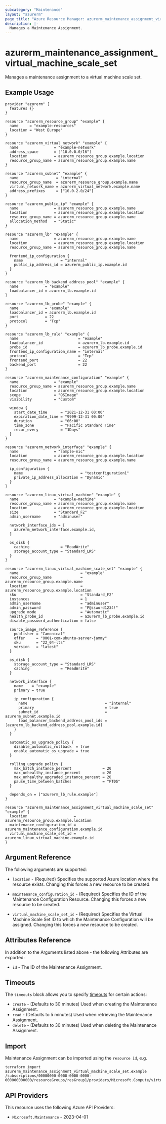 ```yaml
---
subcategory: "Maintenance"
layout: "azurerm"
page_title: "Azure Resource Manager: azurerm_maintenance_assignment_virtual_machine_scale_set"
description: |-
  Manages a Maintenance Assignment.
---
```


# azurerm_maintenance_assignment_virtual_machine_scale_set

Manages a maintenance assignment to a virtual machine scale set.

## Example Usage

```hcl
provider "azurerm" {
  features {}
}

resource "azurerm_resource_group" "example" {
  name     = "example-resources"
  location = "West Europe"
}

resource "azurerm_virtual_network" "example" {
  name                = "example-network"
  address_space       = ["10.0.0.0/16"]
  location            = azurerm_resource_group.example.location
  resource_group_name = azurerm_resource_group.example.name
}

resource "azurerm_subnet" "example" {
  name                 = "internal"
  resource_group_name  = azurerm_resource_group.example.name
  virtual_network_name = azurerm_virtual_network.example.name
  address_prefixes     = ["10.0.2.0/24"]
}

resource "azurerm_public_ip" "example" {
  name                = azurerm_resource_group.example.name
  location            = azurerm_resource_group.example.location
  resource_group_name = azurerm_resource_group.example.name
  allocation_method   = "Static"
}

resource "azurerm_lb" "example" {
  name                = azurerm_resource_group.example.name
  location            = azurerm_resource_group.example.location
  resource_group_name = azurerm_resource_group.example.name

  frontend_ip_configuration {
    name                 = "internal"
    public_ip_address_id = azurerm_public_ip.example.id
  }
}

resource "azurerm_lb_backend_address_pool" "example" {
  name            = "example"
  loadbalancer_id = azurerm_lb.example.id
}

resource "azurerm_lb_probe" "example" {
  name            = "example"
  loadbalancer_id = azurerm_lb.example.id
  port            = 22
  protocol        = "Tcp"
}

resource "azurerm_lb_rule" "example" {
  name                           = "example"
  loadbalancer_id                = azurerm_lb.example.id
  probe_id                       = azurerm_lb_probe.example.id
  frontend_ip_configuration_name = "internal"
  protocol                       = "Tcp"
  frontend_port                  = 22
  backend_port                   = 22
}

resource "azurerm_maintenance_configuration" "example" {
  name                = "example"
  resource_group_name = azurerm_resource_group.example.name
  location            = azurerm_resource_group.example.location
  scope               = "OSImage"
  visibility          = "Custom"

  window {
    start_date_time      = "2021-12-31 00:00"
    expiration_date_time = "9999-12-31 00:00"
    duration             = "06:00"
    time_zone            = "Pacific Standard Time"
    recur_every          = "1Days"
  }
}

resource "azurerm_network_interface" "example" {
  name                = "sample-nic"
  location            = azurerm_resource_group.example.location
  resource_group_name = azurerm_resource_group.example.name

  ip_configuration {
    name                          = "testconfiguration1"
    private_ip_address_allocation = "Dynamic"
  }
}

resource "azurerm_linux_virtual_machine" "example" {
  name                = "example-machine"
  resource_group_name = azurerm_resource_group.example.name
  location            = azurerm_resource_group.example.location
  size                = "Standard_F2"
  admin_username      = "adminuser"

  network_interface_ids = [
    azurerm_network_interface.example.id,
  ]

  os_disk {
    caching              = "ReadWrite"
    storage_account_type = "Standard_LRS"
  }
}

resource "azurerm_linux_virtual_machine_scale_set" "example" {
  name                            = "example"
  resource_group_name             = azurerm_resource_group.example.name
  location                        = azurerm_resource_group.example.location
  sku                             = "Standard_F2"
  instances                       = 1
  admin_username                  = "adminuser"
  admin_password                  = "P@ssword1234!"
  upgrade_mode                    = "Automatic"
  health_probe_id                 = azurerm_lb_probe.example.id
  disable_password_authentication = false

  source_image_reference {
    publisher = "Canonical"
    offer     = "0001-com-ubuntu-server-jammy"
    sku       = "22_04-lts"
    version   = "latest"
  }

  os_disk {
    storage_account_type = "Standard_LRS"
    caching              = "ReadWrite"
  }

  network_interface {
    name    = "example"
    primary = true

    ip_configuration {
      name                                   = "internal"
      primary                                = true
      subnet_id                              = azurerm_subnet.example.id
      load_balancer_backend_address_pool_ids = [azurerm_lb_backend_address_pool.example.id]
    }
  }

  automatic_os_upgrade_policy {
    disable_automatic_rollback  = true
    enable_automatic_os_upgrade = true
  }

  rolling_upgrade_policy {
    max_batch_instance_percent              = 20
    max_unhealthy_instance_percent          = 20
    max_unhealthy_upgraded_instance_percent = 20
    pause_time_between_batches              = "PT0S"
  }

  depends_on = ["azurerm_lb_rule.example"]
}

resource "azurerm_maintenance_assignment_virtual_machine_scale_set" "example" {
  location                     = azurerm_resource_group.example.location
  maintenance_configuration_id = azurerm_maintenance_configuration.example.id
  virtual_machine_scale_set_id = azurerm_linux_virtual_machine.example.id
}
```

## Argument Reference

The following arguments are supported:

* `location` - (Required) Specifies the supported Azure location where the resource exists. Changing this forces a new resource to be created.

* `maintenance_configuration_id` - (Required) Specifies the ID of the Maintenance Configuration Resource. Changing this forces a new resource to be created.

* `virtual_machine_scale_set_id` - (Required) Specifies the Virtual Machine Scale Set ID to which the Maintenance Configuration will be assigned. Changing this forces a new resource to be created.

## Attributes Reference

In addition to the Arguments listed above - the following Attributes are exported:

* `id` - The ID of the Maintenance Assignment.

## Timeouts

The `timeouts` block allows you to specify [timeouts](https://www.terraform.io/language/resources/syntax#operation-timeouts) for certain actions:

* `create` - (Defaults to 30 minutes) Used when creating the Maintenance Assignment.
* `read` - (Defaults to 5 minutes) Used when retrieving the Maintenance Assignment.
* `delete` - (Defaults to 30 minutes) Used when deleting the Maintenance Assignment.

## Import

Maintenance Assignment can be imported using the `resource id`, e.g.

```shell
terraform import azurerm_maintenance_assignment_virtual_machine_scale_set.example /subscriptions/00000000-0000-0000-0000-000000000000/resourceGroups/resGroup1/providers/Microsoft.Compute/virtualMachineScaleSets/vmss1/providers/Microsoft.Maintenance/configurationAssignments/assign1
```

## API Providers
<!-- This section is generated, changes will be overwritten -->
This resource uses the following Azure API Providers:

* `Microsoft.Maintenance` - 2023-04-01
